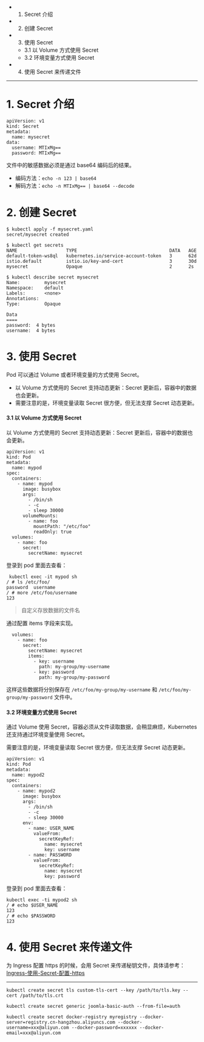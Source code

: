 * 1. Secret 介绍
* 2. 创建 Secret
* 3. 使用 Secret
  * 3.1 以 Volume 方式使用 Secret
  * 3.2 环境变量方式使用 Secret
* 4. 使用 Secret 来传递文件

---

# 1. Secret 介绍

```
apiVersion: v1
kind: Secret
metadata:
  name: mysecret
data:
  username: MTIxMg==
  password: MTIxMg==
```

文件中的敏感数据必须是通过 base64 编码后的结果。
* 编码方法：`echo -n 123 | base64`
* 解码方法：`echo -n MTIxMg== | base64 --decode`

# 2. 创建 Secret

```
$ kubectl apply -f mysecret.yaml                                                  secret/mysecret created

$ kubectl get secrets
NAME                  TYPE                                  DATA   AGE
default-token-ws8ql   kubernetes.io/service-account-token   3      62d
istio.default         istio.io/key-and-cert                 3      30d
mysecret              Opaque                                2      2s

$ kubectl describe secret mysecret                                                Name:         mysecret
Namespace:    default
Labels:       <none>
Annotations:  
Type:         Opaque

Data
====
password:  4 bytes
username:  4 bytes
```

# 3. 使用 Secret

Pod 可以通过 Volume 或者环境变量的方式使用 Secret。

* 以 Volume 方式使用的 Secret 支持动态更新：Secret 更新后，容器中的数据也会更新。
* 需要注意的是，环境变量读取 Secret 很方便，但无法支撑 Secret 动态更新。

#### 3.1 以 Volume 方式使用 Secret

以 Volume 方式使用的 Secret 支持动态更新：Secret 更新后，容器中的数据也会更新。

```
apiVersion: v1
kind: Pod
metadata:
  name: mypod
spec:
  containers:
    - name: mypod
      image: busybox
      args:
        - /bin/sh
        - -c
        - sleep 30000
      volumeMounts:
        - name: foo
          mountPath: "/etc/foo"
          readOnly: true
  volumes:
    - name: foo
      secret:
        secretName: mysecret
```

登录到 pod 里面去查看：

```
 kubectl exec -it mypod sh
/ # ls /etc/foo/
password  username
/ # more /etc/foo/username
123
```

> 自定义存放数据的文件名

通过配置 items 字段来实现。

```
  volumes:
    - name: foo
      secret:
        secretName: mysecret
        items:
          - key: username
            path: my-group/my-username
          - key: password
            path: my-group/my-password
```

这样这些数据将分别保存在 `/etc/foo/my-group/my-username` 和 `/etc/foo/my-group/my-password` 文件中。

#### 3.2 环境变量方式使用 Secret 

通过 Volume 使用 Secret，容器必须从文件读取数据，会稍显麻烦，Kubernetes 还支持通过环境变量使用 Secret。

需要注意的是，环境变量读取 Secret 很方便，但无法支撑 Secret 动态更新。

```
apiVersion: v1
kind: Pod
metadata:
  name: mypod2
spec:
  containers:
    - name: mypod2
      image: busybox
      args:
        - /bin/sh
        - -c
        - sleep 30000
      env:
        - name: USER_NAME
          valueFrom:
            secretKeyRef:
              name: mysecret
              key: username
        - name: PASSWORD
          valueFrom:
            secretKeyRef:
              name: mysecret
              key: password
```

登录到 pod 里面去查看：

```
kubectl exec -ti mypod2 sh                                                                                
/ # echo $USER_NAME
123
/ # echo $PASSWORD
123
```

# 4. 使用 Secret 来传递文件

为 Ingress 配置 https 的时候，会用 Secret 来传递秘钥文件，具体请参考：[Ingress-使用-Secret-配置-https]()


---

```
kubectl create secret tls custom-tls-cert --key /path/to/tls.key --cert /path/to/tls.crt

kubectl create secret generic joomla-basic-auth --from-file=auth

kubectl create secret docker-registry myregistry --docker-server=registry.cn-hangzhou.aliyuncs.com --docker-username=xxx@aliyun.com --docker-password=xxxxxx --docker-email=xxx@aliyun.com
```
